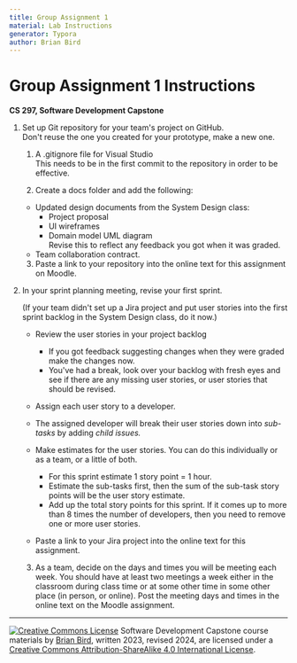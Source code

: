 ```yaml
---
title: Group Assignment 1
material: Lab Instructions
generator: Typora
author: Brian Bird
---
```


<h1>Group Assignment 1 Instructions</h1>

**CS 297, Software Development Capstone**

1. Set up Git repository for your team's project on GitHub.  
   Don't reuse the one you created for your prototype, make a new one.

   1. A .gitignore file for Visual Studio  
     This needs to be in the first commit to the repository in order to be effective.

   2. Create a docs folder and add the following:
     - Updated design documents from the System Design class:
       - Project proposal
       - UI wireframes
       - Domain model UML diagram  
         Revise this to reflect any feedback you got when it was graded.
     - Team collaboration contract.

   3. Paste a link to your repository into the online text for this assignment on Moodle.

2. In your sprint planning meeting, revise your first sprint.

   (If your team didn't set up a Jira project and put user stories into the first sprint backlog in the System Design class, do it now.)

   - Review the user stories in your project backlog
     - If you got feedback suggesting changes when they were graded make the changes now.
     - You've had a break, look over your backlog with fresh eyes and see if there are any missing user stories, or user stories that should be revised.

   - Assign each user story to a developer.
   - The assigned developer will break their user stories down into *sub-tasks* by adding *child issues.*
   - Make estimates for the user stories. You can do this individually or as a team, or a little of both.
     - For this sprint estimate 1 story point = 1 hour.
     - Estimate the sub-tasks first, then the sum of the sub-task story points will be the user story estimate.
     - Add up the total story points for this sprint. If it comes up to more than 8 times the number of developers, then you need to remove one or more user stories.
   - Paste a link to your Jira project into the online text for this assignment.

   3. As a team, decide on the days and times you will be meeting each week. You should have at least two meetings a week either in the classroom during class time or at some other time in some other place (in person, or online). Post the meeting days and times in the online text on the Moodle assignment.
   
   

------

[![Creative Commons License](https://i.creativecommons.org/l/by-sa/4.0/88x31.png)](http://creativecommons.org/licenses/by-sa/4.0/) Software Development Capstone course materials by [Brian Bird](https://profbird.dev), written 2023, revised <time>2024</time>, are licensed under a [Creative Commons Attribution-ShareAlike 4.0 International License](http://creativecommons.org/licenses/by-sa/4.0/). 
